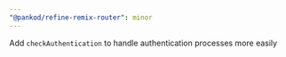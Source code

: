 ```yaml
---
"@pankod/refine-remix-router": minor
---
```


Add `checkAuthentication` to handle authentication processes more easily

